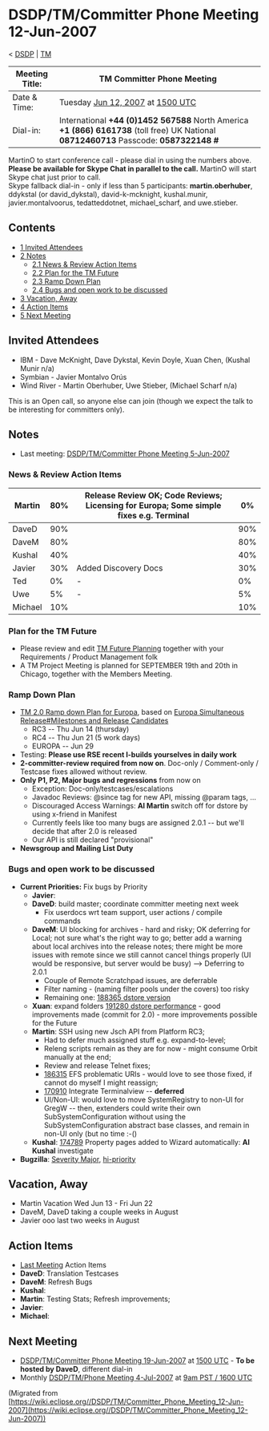 

DSDP/TM/Committer Phone Meeting 12-Jun-2007
===========================================

< [DSDP](/DSDP "DSDP")‎ | [TM](/DSDP/TM "DSDP/TM")

| Meeting Title: | **TM Committer Phone Meeting** |
| --- | --- |
| Date & Time: | Tuesday [Jun 12, 2007](/index.php?title=Jun_12,_2007&action=edit&redlink=1 "Jun 12, 2007 (page does not exist)") at [1500 UTC](http://www.timeanddate.com/worldclock/meetingdetails.html?year=2007&month=6&day=12&hour=15&min=00&sec=0&p1=224&p2=159&p3=250&p4=136&p5=223&iv=1800) |
| Dial-in: | International **+44 (0)1452 567588**   North America **+1 (866) 6161738** (toll free)   UK National **08712460713**   Passcode: **0587322148 #** |

MartinO to start conference call - please dial in using the numbers above.  
**Please be available for Skype Chat in parallel to the call.** MartinO will start Skype chat just prior to call.  
Skype fallback dial-in - only if less than 5 participants: **martin.oberhuber**, ddykstal (or david\_dykstal), david-k-mcknight, kushal.munir, javier.montalvoorus, tedatteddotnet, michael\_scharf, and uwe.stieber.  

Contents
--------

*   [1 Invited Attendees](#Invited-Attendees)
*   [2 Notes](#Notes)
    *   [2.1 News & Review Action Items](#News-.26-Review-Action-Items)
    *   [2.2 Plan for the TM Future](#Plan-for-the-TM-Future)
    *   [2.3 Ramp Down Plan](#Ramp-Down-Plan)
    *   [2.4 Bugs and open work to be discussed](#Bugs-and-open-work-to-be-discussed)
*   [3 Vacation, Away](#Vacation.2C-Away)
*   [4 Action Items](#Action-Items)
*   [5 Next Meeting](#Next-Meeting)

Invited Attendees
-----------------

*   IBM - Dave McKnight, Dave Dykstal, Kevin Doyle, Xuan Chen, (Kushal Munir n/a)
*   Symbian - Javier Montalvo Orús
*   Wind River - Martin Oberhuber, Uwe Stieber, (Michael Scharf n/a)

This is an Open call, so anyone else can join (though we expect the talk to be interesting for committers only).

Notes
-----

*   Last meeting: [DSDP/TM/Committer Phone Meeting 5-Jun-2007](/DSDP/TM/Committer_Phone_Meeting_5-Jun-2007 "DSDP/TM/Committer Phone Meeting 5-Jun-2007")

### News & Review Action Items

| Martin | 80% | Release Review OK; Code Reviews; Licensing for Europa; Some simple fixes e.g. Terminal | 0% |
| --- | --- | --- | --- |
| DaveD | 90% |  | 90% |
| DaveM | 80% |  | 80% |
| Kushal | 40% |  | 40% |
| Javier | 30% | Added Discovery Docs | 30% |
| Ted | 0% | - | 0% |
| Uwe | 5% | - | 5% |
| Michael | 10% |  | 10% |

### Plan for the TM Future

*   Please review and edit [TM Future Planning](/TM_Future_Planning "TM Future Planning") together with your Requirements / Product Management folk
*   A TM Project Meeting is planned for SEPTEMBER 19th and 20th in Chicago, together with the Members Meeting.

### Ramp Down Plan

*   [TM 2.0 Ramp down Plan for Europa](/TM_2.0_Ramp_down_Plan_for_Europa "TM 2.0 Ramp down Plan for Europa"), based on [Europa Simultaneous Release#Milestones and Release Candidates](/Europa_Simultaneous_Release#Milestones_and_Release_Candidates "Europa Simultaneous Release")
    *   RC3 -- Thu Jun 14 (thursday)
    *   RC4 -- Thu Jun 21 (5 work days)
    *   EUROPA -- Jun 29
*   Testing: **Please use RSE recent I-builds yourselves in daily work**
*   **2-committer-review required from now on**. Doc-only / Comment-only / Testcase fixes allowed without review.
*   **Only P1, P2, Major bugs and regressions** from now on
    *   Exception: Doc-only/testcases/escalations
    *   Javadoc Reviews: @since tag for new API, missing @param tags, ...
    *   Discouraged Access Warnings: **AI Martin** switch off for dstore by using x-friend in Manifest
    *   Currently feels like too many bugs are assigned 2.0.1 -- but we'll decide that after 2.0 is released
    *   Our API is still declared "provisional"
*   **Newsgroup and Mailing List Duty**

### Bugs and open work to be discussed

*   **Current Priorities:** Fix bugs by Priority
    *   **Javier**:
    *   **DaveD**: build master; coordinate committer meeting next week
        *   Fix userdocs wrt team support, user actions / compile commands
    *   **DaveM**: UI blocking for archives - hard and risky; OK deferring for Local; not sure what's the right way to go; better add a warning about local archives into the release notes; there might be more issues with remote since we still cannot cancel things properly (UI would be responsive, but server would be busy) --> Deferring to 2.0.1
        *   Couple of Remote Scratchpad issues, are deferrable
        *   Filter naming - (naming filter pools under the covers) too risky
        *   Remaining one: [188365 dstore version](https://bugs.eclipse.org/bugs/show_bug.cgi?id=188365)
    *   **Xuan**: expand folders [191280 dstore performance](https://bugs.eclipse.org/bugs/show_bug.cgi?id=191280) \- good improvements made (commit for 2.0) - more improvements possible for the Future
    *   **Martin**: SSH using new Jsch API from Platform RC3;
        *   Had to defer much assigned stuff e.g. expand-to-level;
        *   Releng scripts remain as they are for now - might consume Orbit manually at the end;
        *   Review and release Telnet fixes;
        *   [186315](https://bugs.eclipse.org/bugs/show_bug.cgi?id=186315) EFS problematic URIs - would love to see those fixed, if cannot do myself I might reassign;
        *   [170910](https://bugs.eclipse.org/bugs/show_bug.cgi?id=170910) Integrate Terminalview -- **deferred**
        *   UI/Non-UI: would love to move SystemRegistry to non-UI for GregW -- then, extenders could write their own SubSystemConfiguration without using the SubSystemConfiguration abstract base classes, and remain in non-UI only (but no time :-()
    *   **Kushal**: [174789](https://bugs.eclipse.org/bugs/show_bug.cgi?id=174789) Property pages added to Wizard automatically: **AI Kushal** investigate
*   **Bugzilla**: [Severity Major](https://bugs.eclipse.org/bugs/buglist.cgi?query_format=advanced&classification=DSDP&product=Target+Management&bug_status=UNCONFIRMED&bug_status=NEW&bug_status=ASSIGNED&bug_status=REOPENED&bug_severity=blocker&bug_severity=critical&bug_severity=major&cmdtype=doit), [hi-priority](https://bugs.eclipse.org/bugs/buglist.cgi?query_format=advanced&classification=DSDP&product=Target+Management&bug_status=UNCONFIRMED&bug_status=NEW&bug_status=ASSIGNED&bug_status=REOPENED&cmdtype=doit&field0-0-0=priority&type0-0-0=regexp&value0-0-0=P%5B12%5D&field0-0-1=bug_severity&type0-0-1=regexp&value0-0-1=blocker%7Ccritical%7Cmajor)

Vacation, Away
--------------

*   Martin Vacation Wed Jun 13 - Fri Jun 22
*   DaveM, DaveD taking a couple weeks in August
*   Javier ooo last two weeks in August

Action Items
------------

*   [Last Meeting](/DSDP/TM/Committer_Phone_Meeting_5-Jun-2007#Action_Items "DSDP/TM/Committer Phone Meeting 5-Jun-2007") Action Items
*   **DaveD**: Translation Testcases
*   **DaveM**: Refresh Bugs
*   **Kushal**:
*   **Martin**: Testing Stats; Refresh improvements;
*   **Javier**:
*   **Michael**:

Next Meeting
------------

*   [DSDP/TM/Committer Phone Meeting 19-Jun-2007](/DSDP/TM/Committer_Phone_Meeting_19-Jun-2007 "DSDP/TM/Committer Phone Meeting 19-Jun-2007") at [1500 UTC](http://www.timeanddate.com/worldclock/meetingdetails.html?year=2007&month=6&day=19&hour=15&min=00&sec=0&p1=224&p2=159&p3=250&p4=136&p5=223&iv=1800) \- **To be hosted by DaveD**, different dial-in
*   Monthly [DSDP/TM/Phone Meeting 4-Jul-2007](/DSDP/TM/Phone_Meeting_4-Jul-2007 "DSDP/TM/Phone Meeting 4-Jul-2007") at [9am PST / 1600 UTC](http://www.timeanddate.com/worldclock/fixedtime.html?month=7&day=4&year=2007&hour=16&min=00&sec=0&p1=0)


(Migrated from [https://wiki.eclipse.org//DSDP/TM/Committer_Phone_Meeting_12-Jun-2007](https://wiki.eclipse.org//DSDP/TM/Committer_Phone_Meeting_12-Jun-2007))